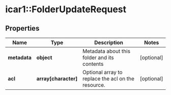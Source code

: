 # icar1::FolderUpdateRequest


## Properties
Name | Type | Description | Notes
------------ | ------------- | ------------- | -------------
**metadata** | **object** | Metadata about this folder and its contents | [optional] 
**acl** | **array[character]** | Optional array to replace the acl on the resource. | [optional] 


